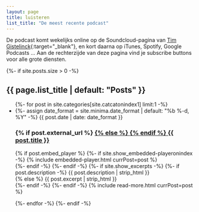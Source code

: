 ```yaml
---
layout: page
title: luisteren
list_title: "De meest recente podcast"
---
```

De podcast komt wekelijks online op de Soundcloud-pagina van [Tim Gistelinck](https://soundcloud.com/tim-gistelinck){:target="_blank"}, en kort daarna op iTunes, Spotify, Google Podcasts … Aan de rechterzijde van deze pagina vind je subscribe buttons voor alle grote diensten.


<div class="most_recent_podcast">
  {%- if site.posts.size > 0 -%}
    <h2 class="post-list-heading">{{ page.list_title | default: "Posts" }}</h2>
    <ul class="post-list">
    {%- for post in site.categories[site.catcatonindex1] limit:1 -%}
      <li>
        {%- assign date_format = site.minima.date_format | default: "%b %-d, %Y" -%}
        <span class="post-meta">{{ post.date | date: date_format }}</span>
        <h3>
          {% if post.external_url %}
          <a href="{{ post.external_url }}" target="_blank">
              {% else %}
              <a href="{{ post.url | relative_url }}">
                  {% endif %}
                  {{ post.title }}
              </a>
        </h3>
        <element class="post-content e-content" itemprop="articleBody">
        <p>{% if post.embed_player %}
         {%- if site.show_embedded-playeronindex -%}
           {% include embedded-player.html currPost=post %}<br>
        {%- endif -%}
        {%- endif -%}
        {%- if site.show_excerpts -%}
          {%- if post.description -%}
            {{ post.description | strip_html }}<br>
          {% else %}
           {{ post.excerpt | strip_html }}<br>
          {%- endif -%}
        {%- endif -%}
      {% include read-more.html currPost=post %}</p></element>
      </li>
      {%- endfor -%}
  {%- endif -%}
